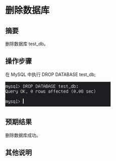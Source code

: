 # 删除数据库

## 摘要

删除数据库 test_db。

## 操作步骤

在 MySQL 中执行 DROP DATABASE test_db;

![删除数据库](./img/删除数据库.png)

## 预期结果

删除数据库成功。

## 其他说明
